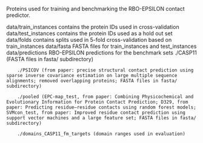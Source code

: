 Proteins used for training and benchmarking the RBO-EPSILON contact predictor.

data/train_instances contains the protein IDs used in cross-validation
data/test_instances contains the protein IDs used as a hold out set
data/folds contains splits used in 5-fold cross-validation based on train_instances
data/fasta FASTA files for train_instances and test_instances
data/predictions RBO-EPSILON predictions for the benchmark sets
		./CASP11 (FASTA files in fasta/ subdirectory)
      	
      	./PSICOV (from paper: precise structural contact prediction using sparse inverse covariance estimation on large multiple sequence alignments; removed overlapping proteins; FASTA files in fasta/ subdirectory)
      	
      	./pooled (EPC-map_test, from paper: Combining Physicochemical and Evolutionary Information for Protein Contact Prediction; D329, from paper: Predicting residue–residue contacts using random forest models; SVMcon_test, from paper: Improved residue contact prediction using support vector machines and a large feature set; FASTA files in fasta/ subdirectory)

      	./domains_CASP11_fm_targets (domain ranges used in evaluation)
